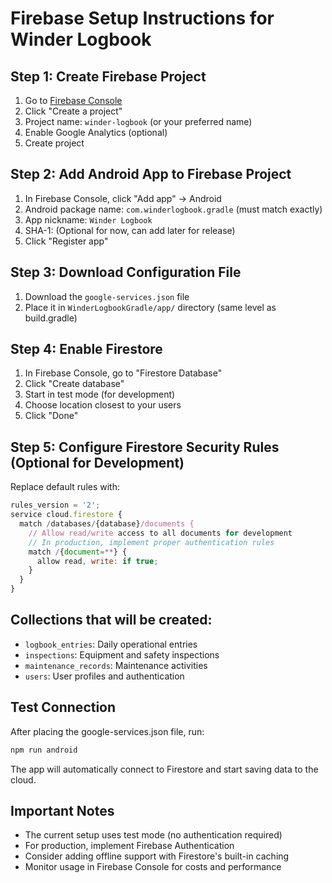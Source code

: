 # Firebase Setup Instructions for Winder Logbook

## Step 1: Create Firebase Project

1. Go to [Firebase Console](https://console.firebase.google.com/)
2. Click "Create a project" 
3. Project name: `winder-logbook` (or your preferred name)
4. Enable Google Analytics (optional)
5. Create project

## Step 2: Add Android App to Firebase Project

1. In Firebase Console, click "Add app" → Android
2. Android package name: `com.winderlogbook.gradle` (must match exactly)
3. App nickname: `Winder Logbook`
4. SHA-1: (Optional for now, can add later for release)
5. Click "Register app"

## Step 3: Download Configuration File

1. Download the `google-services.json` file
2. Place it in `WinderLogbookGradle/app/` directory (same level as build.gradle)

## Step 4: Enable Firestore

1. In Firebase Console, go to "Firestore Database"
2. Click "Create database"
3. Start in test mode (for development)
4. Choose location closest to your users
5. Click "Done"

## Step 5: Configure Firestore Security Rules (Optional for Development)

Replace default rules with:

```javascript
rules_version = '2';
service cloud.firestore {
  match /databases/{database}/documents {
    // Allow read/write access to all documents for development
    // In production, implement proper authentication rules
    match /{document=**} {
      allow read, write: if true;
    }
  }
}
```

## Collections that will be created:

- `logbook_entries`: Daily operational entries
- `inspections`: Equipment and safety inspections  
- `maintenance_records`: Maintenance activities
- `users`: User profiles and authentication

## Test Connection

After placing the google-services.json file, run:
```bash
npm run android
```

The app will automatically connect to Firestore and start saving data to the cloud.

## Important Notes

- The current setup uses test mode (no authentication required)
- For production, implement Firebase Authentication
- Consider adding offline support with Firestore's built-in caching
- Monitor usage in Firebase Console for costs and performance
